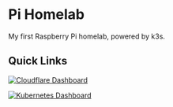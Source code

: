 # Pi Homelab

My first Raspberry Pi homelab, powered by k3s.

## Quick Links

[![Cloudflare Dashboard](https://img.shields.io/badge/Cloudflare-Dashboard-F38020?style=for-the-badge&logo=cloudflare)](https://dash.cloudflare.com/ed609d8fcbc996ed25c6ae9e33ae9188/home/domains)

[![Kubernetes Dashboard](https://img.shields.io/badge/Kubernetes-Dashboard-326CE5?style=for-the-badge&logo=kubernetes)](https://kube.taehoonlee.dev/#/workloads?namespace=_all)
